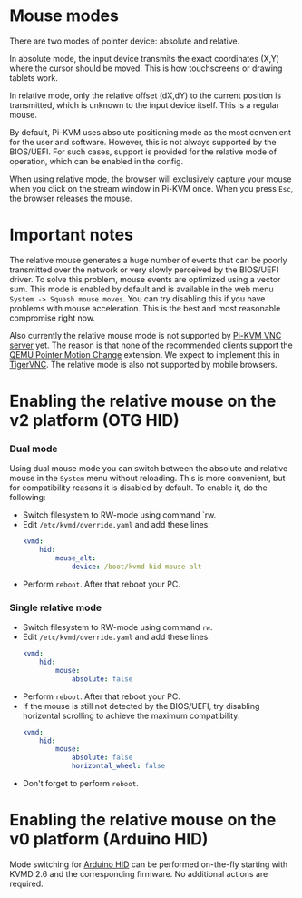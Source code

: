 # Mouse modes

There are two modes of pointer device: absolute and relative.

In absolute mode, the input device transmits the exact coordinates (X,Y) where the cursor should be moved. This is how touchscreens or drawing tablets work.

In relative mode, only the relative offset (dX,dY) to the current position is transmitted, which is unknown to the input device itself. This is a regular mouse.

By default, Pi-KVM uses absolute positioning mode as the most convenient for the user and software.
However, this is not always supported by the BIOS/UEFI.
For such cases, support is provided for the relative mode of operation, which can be enabled in the config.

When using relative mode, the browser will exclusively capture your mouse when you click on the stream window in Pi-KVM once.
When you press `Esc`, the browser releases the mouse.

# Important notes
The relative mouse generates a huge number of events that can be poorly transmitted over the network or very slowly perceived by the BIOS/UEFI driver. To solve this problem, mouse events are optimized using a vector sum. This mode is enabled by default and is available in the web menu `System -> Squash mouse moves`. You can try disabling this if you have problems with mouse acceleration. This is the best and most reasonable compromise right now.

Also currently the relative mouse mode is not supported by [Pi-KVM VNC server](vnc.md) yet. The reason is that none of the recommended clients support the [QEMU Pointer Motion Change](https://github.com/rfbproto/rfbproto/blob/master/rfbproto.rst#qemu-pointer-motion-change-pseudo-encoding) extension. 
We expect to implement this in [TigerVNC](https://github.com/TigerVNC/tigervnc/issues/619). The relative mode is also not supported by mobile browsers.

# Enabling the relative mouse on the v2 platform (OTG HID)
### Dual mode
Using dual mouse mode you can switch between the absolute and relative mouse in the `System` menu without reloading.
This is more convenient, but for compatibility reasons it is disabled by default. To enable it, do the following:
* Switch filesystem to RW-mode using command `rw.
* Edit `/etc/kvmd/override.yaml` and add these lines:
  ```yaml
  kvmd:
      hid:
          mouse_alt:
              device: /boot/kvmd-hid-mouse-alt
  ```
* Perform `reboot`. After that reboot your PC.

### Single relative mode
* Switch filesystem to RW-mode using command `rw`.
* Edit `/etc/kvmd/override.yaml` and add these lines:
  ```yaml
  kvmd:
      hid:
          mouse:
              absolute: false
  ```
* Perform `reboot`. After that reboot your PC.
* If the mouse is still not detected by the BIOS/UEFI, try disabling horizontal scrolling to achieve the maximum compatibility:
  ```yaml
  kvmd:
      hid:
          mouse:
              absolute: false
              horizontal_wheel: false
  ```
* Don't forget to perform `reboot`.

# Enabling the relative mouse on the v0 platform (Arduino HID)
Mode switching for [Arduino HID](https://github.com/pikvm/pikvm/blob/master/pages/arduino_hid.md) can be performed on-the-fly starting with KVMD 2.6 and the corresponding firmware. No additional actions are required.
